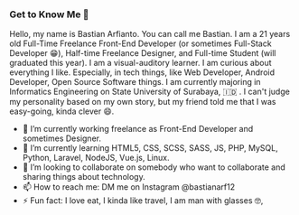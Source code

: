 ### Get to Know Me 👋

   Hello, my name is Bastian Arfianto. You can call me Bastian.  I am a 21 years old Full-Time Freelance Front-End Developer (or sometimes Full-Stack Developer 😁), Half-time Freelance Designer, and Full-time Student (will graduated this year). I am a visual-auditory learner. I am curious about everything I like. Especially, in tech things, like Web Developer, Android Developer, Open Source Software things. I am currently majoring in Informatics Engineering on State University of Surabaya, 🇮🇩 . I can't judge my personality based on my own story, but my friend told me that I was easy-going, kinda clever 😄.   

- 🔭 I’m currently working freelance as Front-End Developer and sometimes Designer.
- 🌱 I’m currently learning HTML5, CSS, SCSS, SASS, JS, PHP, MySQL, Python, Laravel, NodeJS, Vue.js, Linux.
- 👯 I’m looking to collaborate on somebody who want to collaborate and sharing things about technology.
- 📫 How to reach me: DM me on Instagram @bastianarf12
- ⚡ Fun fact: I love eat, I kinda like travel, I am man with glasses 🤓, 
